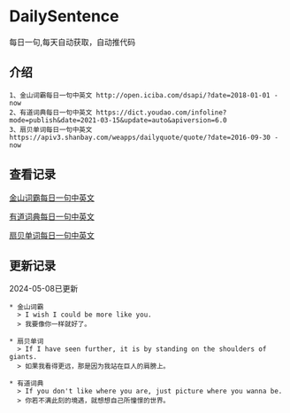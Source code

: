 # DailySentence

每日一句,每天自动获取，自动推代码

## 介绍

```
1、金山词霸每日一句中英文 http://open.iciba.com/dsapi/?date=2018-01-01 - now
2、有道词典每日一句中英文 https://dict.youdao.com/infoline?mode=publish&date=2021-03-15&update=auto&apiversion=6.0
3、扇贝单词每日一句中英文 https://apiv3.shanbay.com/weapps/dailyquote/quote/?date=2016-09-30 - now
```

## 查看记录

[金山词霸每日一句中英文](./data/iciba/)

[有道词典每日一句中英文](./data/youdao/)

[扇贝单词每日一句中英文](./data/shanbay/)

## 更新记录
2024-05-08已更新 
```
* 金山词霸
  > I wish I could be more like you.
  > 我要像你一样就好了。

* 扇贝单词
  > If I have seen further, it is by standing on the shoulders of giants.
  > 如果我看得更远，那是因为我站在巨人的肩膀上。

* 有道词典
  > If you don't like where you are, just picture where you wanna be.
  > 你若不满此刻的境遇，就想想自己所憧憬的世界。

```

